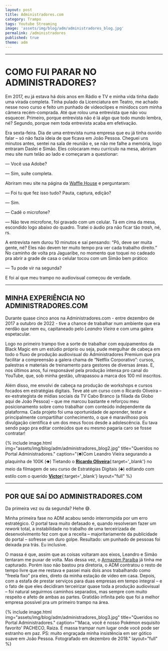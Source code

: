 ```yaml
---
layout: post
title: Administradores.com
category: Trampo
tags: Youtube Streaming
image: 'assets/img/blog/adm/administradores_blog.jpg'
permalink: /administradores
published: true
theme: adm
---
```


---


# COMO FUI PARAR NO ADMINISTRADORES?

Em 2017, eu já estava há dois anos em Rádio e TV e minha vida tinha dado uma virada completa. Tinha pulado da Licenciatura em Teatro, me achado nesse novo curso e feito um punhado de videoclipes e minidocs com minha câmera recém-comprada. Até que rolou uma entrevista que não vou esquecer. Primeiro, porque entrevista não é lá algo que todo mundo lembra, né? Segundo, porque nem toda entrevista acaba em efetivação.

Era sexta-feira. Dia de uma entrevista numa empresa que eu já tinha ouvido falar – só não fazia ideia de que ficava em João Pessoa. Cheguei uns minutos antes, sentei na sala de reunião e, se não me falhe a memória, logo entraram Daslei e Simão. Eles colocaram meu currículo na mesa, abriram meu site num telão ao lado e começaram a questionar:

— Você usa Adobe?

— Sim, suíte completa.

Abriram meu site na página da [Waffle House](/wafflehousejpa) e perguntaram:

— Foi tu que fez isso tudo? Pauta, captura, edição?

— Sim.

— Cadê o microfone?

— Não teve microfone, foi gravado com um celular. Tá em cima da mesa, escondido logo abaixo do quadro. Tratei o áudio pra não ficar tão *trash*, né, rs.

A entrevista nem durou 10 minutos e saí pensando: “Pô, deve ser muita gente, né? Eles não devem ter muito tempo pra ver cada trabalho direito.” No caminho de volta pra Jaguaribe, no momento que toquei no cadeado pra abrir a grade de casa o celular tocou com um Simão bem prático:

— Tu pode vir na segunda?

E foi aí que meu trampo no audiovisual começou de verdade.

---

## MINHA EXPERIÊNCIA NO ADMINISTRADORES.COM

Durante quase cinco anos na Administradores.com - entre dezembro de 2017 a outubro de 2022 - tive a chance de trabalhar num ambiente que era nerdão que nem eu, capitaneado pelo *Leandro Vieira* e com uma galera espetacular.

Logo no primeiro trampo tive a sorte de trabalhar com equipamentos da Black Magic em um estúdio próprio ou seja, pude mergulhar de cabeça em todo o fluxo de produção audiovisual do Administradores Premium que pra facilitar a compreensão a galera chama de “Netflix Corporativo”: cursos, palestras e materiais de treinamento para gestores de diversas áreas. E, nos últimos anos, fui responsável pela produção intensa pro canal do YouTube, que, sob minha gestão, ultrapassou a marca dos 100 mil inscritos.

Além disso, me envolvi de cabeça na produção de workshops e cursos focados em estratégias digitais. Teve até um curso com o Ricardo Oliveira – ex-estrategista de mídias sociais da TV Cabo Branco (a filiada da Globo aqui de João Pessoa) – que me marcou bastante e reforçou meu posicionamento sobre como trabalhar com conteúdo independente da plataforma. Cada projeto foi uma oportunidade de aprender, testar e principalmente compartilhar conhecimento, o que é maravilhoso pois divulgação científica é um dos meus focos desde a adolescência. Eu tava sendo pago pra editar conteúdos que eu mesmo pagaria caro se fosse contratar!

{% include image.html
img="assets/img/blog/adm/administradores_blog2.jpg"
title="Queridos no Portal Administradores."
caption="(&#x1F881;)Com Leandro Vieira segurando a plaquinha de 100K (&#x1F882;) Tietando o [**Ricardo Oliveira**](https://www.instagram.com/ricardoollliveira/){:target='_blank'} no meio da filmagem de seu curso de Estratégias Digitais (&#x1F883;) editando com estilo com o querido [**Victor**](https://www.instagram.com/victorbmont/){:target='_blank'}
layout="full"
%}

---

## POR QUE SAÍ DO ADMINISTRADORES.COM

Da primeira vez ou da segunda? Hehe 😅.

Minha primeira fase no ADM acabou sendo interrompida por um erro estratégico. O portal tava muito defasado e, quando resolveram fazer um _rework_ total, a instabilidade no trabalho de uma terceirizada de desenvolvimento fez com que a receita – majoritariamente da publicidade do portal – sofresse um duro golpe. Resultado: um punhado de pessoas foi deixada pra trás. Eu inclusive.

O massa é que, assim que as coisas voltaram aos eixos, Leandro e Simão tentaram me puxar de volta. Mas dessa vez, o [Armazém Paraíba](/ArmazemParaiba) já tinha me capturado. Porém isso não bastou pra diretoria, o ADM contratou o resto de tempo livre que me restava e passei mais dois anos trabalhando como "freela fixo" pra eles, direto da minha estação de vídeo em casa. Depois, com a estafa de prestar serviços para duas empresas em tempo integral – e o fato de que eles decidiram terceirizar quase toda a produção audiovisual – foi natural seguirmos caminhos separados, mas sempre com muito respeito e afeto de ambas as partes. Gratidão infinita pelo que foi a melhor empresa possível pra um primeiro trampo na área.

{% 
include image.html
img="assets/img/blog/adm/administradores_blog3.jpg"
title="Queridos no Portal Administradores."
caption="'Maca, você é nosso Pokémon esquisito favorito' PACHECO, Raiza. É massa trampar num lugar onde você pode ser estranho em paz. PS: muito engraçada minha insistência em ser gótico suave em João Pessoa. Fotografado em dezembro de 2018."
layout="full"
%}
